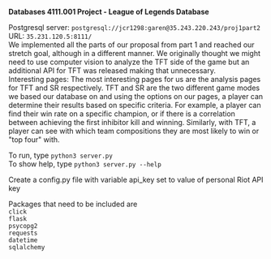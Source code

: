 **Databases 4111.001 Project - League of Legends Database**

Postgresql server: `postgresql://jcr1298:garen@35.243.220.243/proj1part2`  
URL: `35.231.120.5:8111/`  
We implemented all the parts of our proposal from part 1 and reached our stretch goal, although in a different manner. We originally thought we might need to use computer vision to analyze the TFT side of the game but an additional API for TFT was released making that unnecessary.  
Interesting pages: The most interesting pages for us are the analysis pages for TFT and SR respectively. TFT and SR are the two different game modes we based our database on and using the options on our pages, a player can determine their results based on specific criteria. For example, a player can find their win rate on a specific champion, or if there is a correlation between achieving the first inhibitor kill and winning. Similarly, with TFT, a player can see with which team compositions they are most likely to win or "top four" with.  

To run, type `python3 server.py`  
To show help, type `python3 server.py --help`

Create a config.py file with variable api_key set to value of personal Riot API key

Packages that need to be included are  
`click`  
`flask`  
`psycopg2`  
`requests`  
`datetime`  
`sqlalchemy`